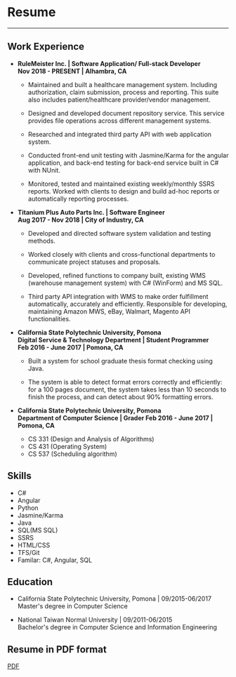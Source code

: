 # Resume
* * *
## Work Experience
- **RuleMeister Inc. | Software Application/ Full-stack Developer  
Nov 2018 - PRESENT | Alhambra, CA**

    - Maintained and built a healthcare management system. Including authorization, claim submission, process and reporting. This suite also includes patient/healthcare provider/vendor management.

    - Designed and developed document repository service. This service provides file operations across different management systems.

    - Researched and integrated third party API with web application system.

    - Conducted front-end unit testing with Jasmine/Karma for the angular application, and back-end testing for back-end service built in C# with NUnit.

    - Monitored, tested and maintained existing weekly/monthly SSRS reports. Worked with clients to design and build ad-hoc reports or automatically reporting processes.

- **Titanium Plus Auto Parts Inc. | Software Engineer  
Aug 2017 - Nov 2018 | City of Industry, CA**

    - Developed and directed software system validation and testing methods.

    - Worked closely with clients and cross-functional departments to communicate project statuses and proposals.

    - Developed, refined functions to company built, existing WMS (warehouse management system) with C# (WinForm) and MS SQL.

    - Third party API integration with WMS to make order fulfillment automatically, accurately and efficiently. Responsible for developing, maintaining Amazon MWS, eBay, Walmart, Magento API functionalities.

- **California State Polytechnic University, Pomona  
Digital Service & Technology Department | Student Programmer  
Feb 2016 - June 2017 | Pomona, CA**

    - Built a system for school graduate thesis format checking using Java.

    - The system is able to detect format errors correctly and efficiently: for a 100 pages document, the system takes less than 10 seconds to finish the process, and can detect about 90\% formatting errors.

- **California State Polytechnic University, Pomona  
Department of Computer Science | Grader
Feb 2016 - June 2017 | Pomona, CA**

    - CS 331 (Design and Analysis of Algorithms)
    - CS 431 (Operating System)
    - CS 537 (Scheduling algorithm)

## Skills

- C#
- Angular
- Python
- Jasmine/Karma
- Java
- SQL(MS SQL)
- SSRS
- HTML/CSS
- TFS/Git
- Familar: C#, Angular, SQL

## Education

- California State Polytechnic University, Pomona | 09/2015-06/2017  
Master's degree in Computer Science 

- National Taiwan Normal University | 09/2011-06/2015  
Bachelor's degree in Computer Science and Information Engineering

## Resume in PDF format

[PDF](misc/resume2021.pdf)